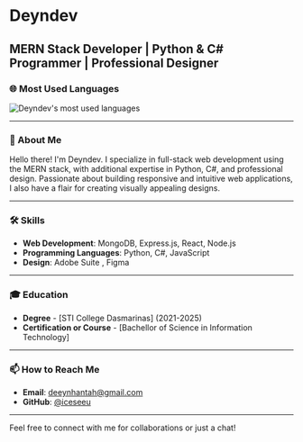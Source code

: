 # Deyndev

## MERN Stack Developer | Python & C# Programmer | Professional Designer

### 🌐 Most Used Languages
![Deyndev's most used languages](https://github-readme-stats.vercel.app/api/top-langs/?username=iceseeu&layout=compact&theme=vue)


---

### 👋 About Me
Hello there! I'm Deyndev. I specialize in full-stack web development using the MERN stack, with additional expertise in Python, C#, and professional design. Passionate about building responsive and intuitive web applications, I also have a flair for creating visually appealing designs.

---

### 🛠️ Skills
- **Web Development**: MongoDB, Express.js, React, Node.js
- **Programming Languages**: Python, C#, JavaScript
- **Design**: Adobe Suite , Figma

---

### 🎓 Education
- **Degree** - [STI College Dasmarinas] (2021-2025)
- **Certification or Course** - [Bachellor of Science in Information Technology]

---

### 📫 How to Reach Me
- **Email**: deeynhantah@gmail.com
- **GitHub**: [@iceseeu](https://github.com/iceseeu/)

---

Feel free to connect with me for collaborations or just a chat!

